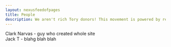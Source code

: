 ```yaml
---
layout: nexusfeedofpages
title: People
description: We aren't rich Tory donors! This movement is powered by real people like you.
---
```



Clark Narvas - guy who created whole site<br>
Jack T - blahg blah blah<br>